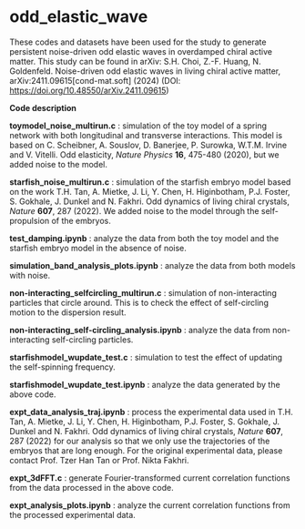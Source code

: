 # odd_elastic_wave
These codes and datasets have been used for the study to generate persistent noise-driven odd elastic waves in overdamped chiral active matter. This study can be found in arXiv: S.H. Choi, Z.-F. Huang, N. Goldenfeld. Noise-driven odd elastic waves in living chiral active matter, arXiv:2411.09615[cond-mat.soft] (2024) (DOI: https://doi.org/10.48550/arXiv.2411.09615)

**Code description**

**toymodel_noise_multirun.c** : simulation of the toy model of a spring network with both longitudinal and transverse interactions. This model is based on C. Scheibner, A. Souslov, D. Banerjee, P. Surowka, W.T.M. Irvine and V. Vitelli. Odd elasticity, _Nature Physics_ **16**, 475-480 (2020), but we added noise to the model.

**starfish_noise_multirun.c** : simulation of the starfish embryo model based on the work T.H. Tan, A. Mietke, J. Li, Y. Chen, H. Higinbotham, P.J. Foster, S. Gokhale, J. Dunkel and N. Fakhri. Odd dynamics of living chiral crystals, _Nature_ **607**, 287 (2022). We added noise to the model through the self-propulsion of the embryos.

**test_damping.ipynb** : analyze the data from both the toy model and the starfish embryo model in the absence of noise. 

**simulation_band_analysis_plots.ipynb** : analyze the data from both models with noise. 

**non-interacting_selfcircling_multirun.c** : simulation of non-interacting particles that circle around. This is to check the effect of self-circling motion to the dispersion result.

**non-interacting_self-circling_analysis.ipynb** : analyze the data from non-interacting self-circling particles.

**starfishmodel_wupdate_test.c** : simulation to test the effect of updating the self-spinning frequency.

**starfishmodel_wupdate_test.ipynb** : analyze the data generated by the above code.

**expt_data_analysis_traj.ipynb** : process the experimental data used in T.H. Tan, A. Mietke, J. Li, Y. Chen, H. Higinbotham, P.J. Foster, S. Gokhale, J. Dunkel and N. Fakhri. Odd dynamics of living chiral crystals, _Nature_ **607**, 287 (2022) for our analysis so that we only use the trajectories of the embryos that are long enough. For the original experimental data, please contact Prof. Tzer Han Tan or Prof. Nikta Fakhri.

**expt_3dFFT.c** : generate Fourier-transformed current correlation functions from the data processed in the above code.

**expt_analysis_plots.ipynb** : analyze the current correlation functions from the processed experimental data.
